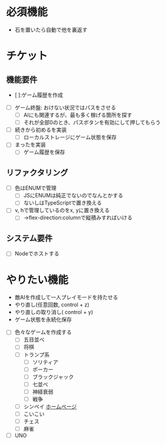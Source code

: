 # 必須機能

- 石を置いたら自動で他を裏返す


# チケット

## 機能要件

- [ ]:ゲーム履歴を作成
- [ ] ゲーム終盤: おけない状況ではパスをさせる
  - [ ] AIにも関連するが、最も多く稼げる箇所を探す
  - [ ] それが全部0のとき、パスボタンを有効にして押してもらう
- [ ] 続きから初めるを実装
  - [ ] ローカルストレージにゲーム状態を保存
- [ ] まったを実装
  - [ ] ゲーム履歴を保存

## リファクタリング

- [ ] 色はENUMで管理
  - [ ] JSにENUMは純正でないのでなんとかする
  - [ ] ないしはTypeScriptで置き換える

- [ ] v, hで管理しているのをx, yに置き換える
  - [ ] →flex-direction:columnで縦積みすればいける

## システム要件

- [ ] Nodeでホストする


# やりたい機能


- 敵AIを作成して一人プレイモードを持たせる
- やり直し(任意回数, control + z)
- やり直しの取り消し( control + y)
- ゲーム状態を永続化保存


- [ ] 色々なゲームを作成する
  - [ ] 五目並べ
  - [ ] 将棋
  - [ ] トランプ系
    - [ ] ソリティア
    - [ ] ポーカー
    - [ ] ブラックジャック
    - [ ] 七並べ
    - [ ] 神経衰弱
    - [ ] 戦争
  - [ ] シンペイ [ホームページ](https://www.asovision.com/simpei/top.html)
  - [ ] こいこい
  - [ ] チェス
  - [ ] 麻雀
- [ ] UNO
